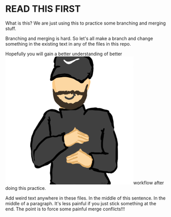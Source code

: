 # READ THIS FIRST

What is this?  We are just using this to practice some branching and merging stuff.

Branching and merging is hard.  So let's all make a branch and change something in the existing text in any of the files in this repo.

Hopefully you will gain a better understanding of better ![sudoku](https://github.com/tomorrow-lauren/lauren-doodle/blob/master/jpg/sabri.jpg)workflow after doing this practice.

Add weird text anywhere in these files.  In the middle of this sentence.  In the middle of a paragraph.  It's less painful if you just stick something at the end. The point is to force some painful merge conflicts!!!